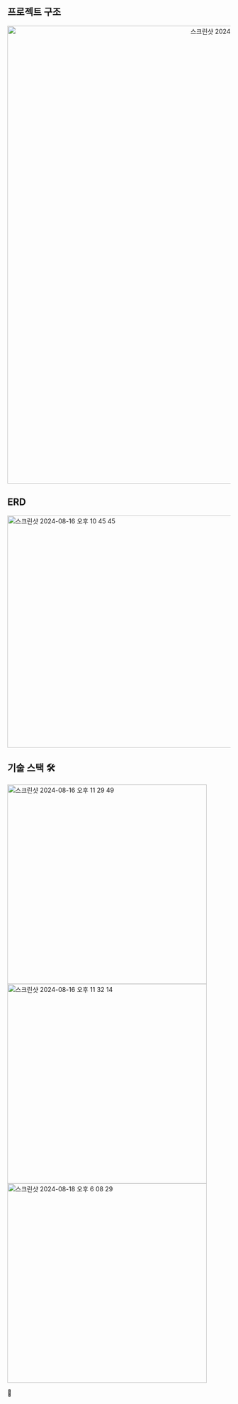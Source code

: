 
## **프로젝트 구조**
<div align="center">
  <img width="1033" alt="스크린샷 2024-08-16 오후 11 26 53" src="https://github.com/user-attachments/assets/f198d2c7-5d13-4e45-9a1a-557c8749a4f2">

</div>

## **ERD**
<img width="524" alt="스크린샷 2024-08-16 오후 10 45 45" src="https://github.com/user-attachments/assets/3330ab51-9d68-4ef4-a35e-f56f9af04085">


## **기술 스택 🛠️**

<div>

  <img width="450" alt="스크린샷 2024-08-16 오후 11 29 49" src="https://github.com/user-attachments/assets/5f5bcd89-315b-4a39-aa73-aeca415fe8d4">
  <br>
 <img width="450" alt="스크린샷 2024-08-16 오후 11 32 14" src="https://github.com/user-attachments/assets/4d61f849-8c68-4081-a114-9938bad346db">
<br>
<img width="450" alt="스크린샷 2024-08-18 오후 6 08 29" src="https://github.com/user-attachments/assets/7fc7644f-5fda-4880-b75a-bf7c90f987b0">

<br>
</div>

<div align="center">

 
</div>

[//]: # (## **설명**)







